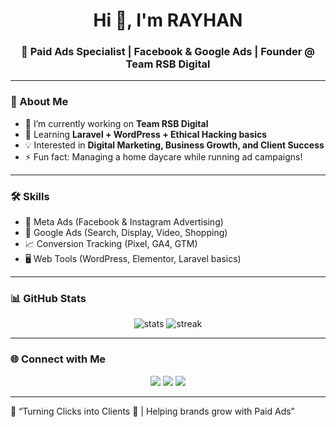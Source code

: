 <h1 align="center">Hi 👋, I'm RAYHAN</h1>
<h3 align="center">🚀 Paid Ads Specialist | Facebook & Google Ads | Founder @ Team RSB Digital</h3>

---

### 💫 About Me
- 🔭 I’m currently working on **Team RSB Digital**
- 🌱 Learning **Laravel + WordPress + Ethical Hacking basics**
- 💡 Interested in **Digital Marketing, Business Growth, and Client Success**
- ⚡ Fun fact: Managing a home daycare while running ad campaigns!

---

### 🛠️ Skills
- 🎯 Meta Ads (Facebook & Instagram Advertising)  
- 🔑 Google Ads (Search, Display, Video, Shopping)  
- 📈 Conversion Tracking (Pixel, GA4, GTM)  
- 🖥️ Web Tools (WordPress, Elementor, Laravel basics)  

---

### 📊 GitHub Stats
<p align="center">
  <img src="https://github-readme-stats.vercel.app/api?username=rayhanbiswasbd&show_icons=true&theme=tokyonight" alt="stats" />
  <img src="https://github-readme-streak-stats.herokuapp.com/?user=rayhanbiswasbd&theme=tokyonight" alt="streak" />
</p>

---

### 🌐 Connect with Me
<p align="center">
<a href="https://www.facebook.com/rayhanbiswasbd" target="_blank"><img src="https://img.shields.io/badge/Facebook-%231877F2.svg?logo=Facebook&logoColor=white" /></a>
<a href="https://www.linkedin.com/in/rayhanbiswasbd" target="_blank"><img src="https://img.shields.io/badge/LinkedIn-%230077B5.svg?logo=linkedin&logoColor=white" /></a>
<a href="mailto:rayhanbiswasbd@gmail.com"><img src="https://img.shields.io/badge/Gmail-D14836?logo=gmail&logoColor=white" /></a>
</p>

---

💬 “Turning Clicks into Clients 🚀 | Helping brands grow with Paid Ads”
